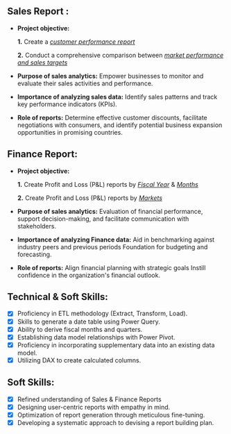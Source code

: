 ## Sales Report :


- **Project objective:** 

    **1.** Create a _[customer performance report](https://github.com/analystsaurabh/Excel-Projects/blob/55e718f98df2c518365b00167a475ef79e7d82e9/Customer%20Performance%20Report.pdf)_ 

    **2.** Conduct a comprehensive comparison between _[market performance and sales targets](https://github.com/analystsaurabh/Excel-Projects/blob/8a5b7376e88c342b911cb389101b10d0a6e233de/Market%20Performance%20vs%20Target.pdf)_

- **Purpose of sales analytics:** Empower businesses to monitor and evaluate their sales activities and performance.

- **Importance of analyzing sales data:** Identify sales patterns and track key performance indicators (KPIs).

- **Role of reports:** Determine effective customer discounts, facilitate negotiations with consumers, and identify potential business expansion opportunities in promising countries.


## Finance Report:

- **Project objective:** 

    **1.** Create Profit and Loss (P&L) reports by _[Fiscal Year](https://github.com/analystsaurabh/Excel-Projects/blob/8a5b7376e88c342b911cb389101b10d0a6e233de/P%26L%20by%20Fiscal%20Year.pdf)_ & _[Months](https://github.com/analystsaurabh/Excel-Projects/blob/55e718f98df2c518365b00167a475ef79e7d82e9/P%26L%20Statement%20by%20Months.pdf)_ 

   **2.** Create Profit and Loss (P&L) reports by _[Markets](https://github.com/analystsaurabh/Excel-Projects/blob/8a5b7376e88c342b911cb389101b10d0a6e233de/P%26L%20for%20Markets.pdf)_

- **Purpose of sales analytics:** Evaluation of financial performance, support decision-making, and facilitate communication with stakeholders.

- **Importance of analyzing Finance data:** Aid in benchmarking against industry peers and previous periods Foundation for budgeting and forecasting.

- **Role of reports:** Align financial planning with strategic goals Instill confidence in the organization's financial outlook.


## Technical & Soft Skills:
- [x]	Proficiency in ETL methodology (Extract, Transform, Load).
- [x]	Skills to generate a date table using Power Query.
- [x]	Ability to derive fiscal months and quarters.
- [x]	Establishing data model relationships with Power Pivot.
- [x]	Proficiency in incorporating supplementary data into an existing data model.
- [x]	Utilizing DAX to create calculated columns.

## Soft Skills:
- [x]	Refined understanding of Sales & Finance Reports
- [x]	Designing user-centric reports with empathy in mind.
- [x]	Optimization of report generation through meticulous fine-tuning.
- [x]	Developing a systematic approach to devising a report building plan.
